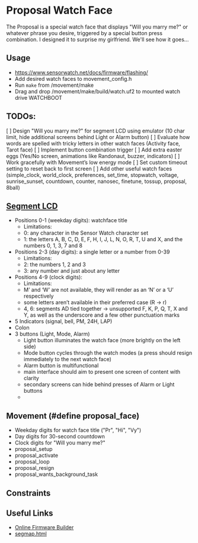 # Proposal Watch Face

The Proposal is a special watch face that displays "Will you marry me?" or whatever phrase you desire, triggered by a special button press combination. I designed it to surprise my girlfriend. We'll see how it goes...

## Usage

- https://www.sensorwatch.net/docs/firmware/flashing/
- Add desired watch faces to movement_config.h
- Run `make` from /movement/make
- Drag and drop /movement/make/build/watch.uf2 to mounted watch drive WATCHBOOT

## TODOs:

[ ] Design "Will you marry me?" for segment LCD using emulator (10 char limit, hide additional screens behind Light or Alarm button)
[ ] Evaluate how words are spelled with tricky letters in other watch faces (Activity face, Tarot face)
[ ] Implement button combination trigger
[ ] Add extra easter eggs (Yes/No screen, animations like Randonaut, buzzer, indicators)
[ ] Work gracefully with Movement’s low energy mode
[ ] Set custom timeout setting to reset back to first screen
[ ] Add other useful watch faces (simple_clock, world_clock, preferences, set_time, stopwatch, voltage, sunrise_sunset, countdown, counter, nanosec, finetune, tossup, proposal, 8ball)

## [Segment LCD](https://www.sensorwatch.net/docs/wig/display/)

- Positions 0-1 (weekday digits): watchface title
  - Limitations:
  - 0: any character in the Sensor Watch character set
  - 1: the letters A, B, C, D, E, F, H, I, J, L, N, O, R, T, U and X, and the numbers 0, 1, 3, 7 and 8
- Positions 2-3 (day digits): a single letter or a number from 0-39
  - Limitations:
  - 2: the numbers 1, 2 and 3
  - 3: any number and just about any letter
- Positions 4-9 (clock digits):
  - Limitations:
  - M’ and ‘W’ are not available, they will render as an ‘N’ or a ‘U’ respectively
  - some letters aren’t available in their preferred case (R -> r)
  - 4, 6: segments AD tied together -> unsupported F, K, P, Q, T, X and Y, as well as the underscore and a few other punctuation marks
- 5 Indicators (signal, bell, PM, 24H, LAP)
- Colon
- 3 buttons (Light, Mode, Alarm)
  - Light button illuminates the watch face (more brightly on the left side)
  - Mode button cycles through the watch modes (a press should resign immediately to the next watch face)
  - Alarm button is multifunctional
  - main interface should aim to present one screen of content with clarity
  - secondary screens can hide behind presses of Alarm or Light buttons
  -

## Movement (#define proposal_face)

- Weekday digits for watch face title ("Pr", "Hi", "Vy")
- Day digits for 30-second countdown
- Clock digits for "Will you marry me?"
- proposal_setup
- proposal_activate
- proposal_loop
- proposal_resign
- proposal_wants_background_task

## Constraints

## Useful Links

- [Online Firmware Builder](https://sensor-watch-builder.fly.dev/)
- [segmap.html](https://joeycastillo.github.io/Sensor-Watch-Documentation/segmap)
